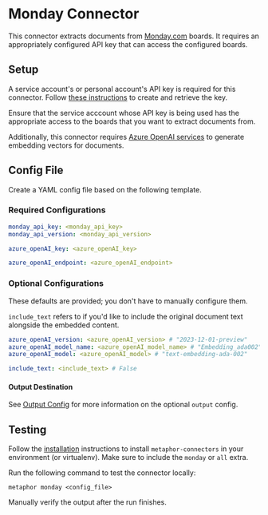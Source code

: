 # Monday Connector

This connector extracts documents from [Monday.com](https://monday.com/) boards. It requires an appropriately configured API key that can access the configured boards.

## Setup

A service account's or personal account's API key is required for this connector. Follow [these instructions](https://support.monday.com/hc/en-us/articles/360005144659-Does-monday-com-have-an-API) to create and retrieve the key.

Ensure that the service acccount whose API key is being used has the appropriate access to the boards that you want to extract documents from.

Additionally, this connector requires [Azure OpenAI services](https://azure.microsoft.com/en-us/products/ai-services/openai-service) to generate embedding vectors for documents.

## Config File

Create a YAML config file based on the following template.

### Required Configurations

```yaml
monday_api_key: <monday_api_key>
monday_api_version: <monday_api_version>

azure_openAI_key: <azure_openAI_key>

azure_openAI_endpoint: <azure_openAI_endpoint>
```

### Optional Configurations

These defaults are provided; you don't have to manually configure them.

`include_text` refers to if you'd like to include the original document text alongside the embedded content.

```yaml
azure_openAI_version: <azure_openAI_version> # "2023-12-01-preview"
azure_openAI_model_name: <azure_openAI_model_name> # "Embedding_ada002"
azure_openAI_model: <azure_openAI_model> # "text-embedding-ada-002"

include_text: <include_text> # False
```

#### Output Destination

See [Output Config](../common/docs/output.md) for more information on the optional `output` config.

## Testing

Follow the [installation](../../README.md) instructions to install `metaphor-connectors` in your environment (or virtualenv). Make sure to include the `monday` or `all` extra.

Run the following command to test the connector locally:

```shell
metaphor monday <config_file>
```

Manually verify the output after the run finishes.